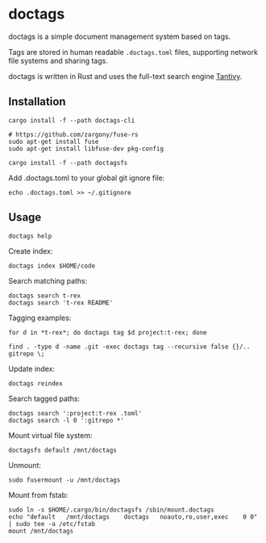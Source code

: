 doctags
=======

doctags is a simple document management system based on tags.

Tags are stored in human readable `.doctags.toml` files, supporting network file systems and sharing tags.

doctags is written in Rust and uses the full-text search engine [Tantivy](https://github.com/tantivy-search/tantivy).

Installation
------------

    cargo install -f --path doctags-cli

    # https://github.com/zargony/fuse-rs
    sudo apt-get install fuse
    sudo apt-get install libfuse-dev pkg-config

    cargo install -f --path doctagsfs

Add .doctags.toml to your global git ignore file:

    echo .doctags.toml >> ~/.gitignore

Usage
-----

    doctags help

Create index:

    doctags index $HOME/code

Search matching paths:

    doctags search t-rex
    doctags search 't-rex README'

Tagging examples:

    for d in *t-rex*; do doctags tag $d project:t-rex; done

    find . -type d -name .git -exec doctags tag --recursive false {}/.. gitrepo \;

Update index:

    doctags reindex

Search tagged paths:

    doctags search ':project:t-rex .toml'
    doctags search -l 0 ':gitrepo *'

Mount virtual file system:

    doctagsfs default /mnt/doctags

Unmount:

    sudo fusermount -u /mnt/doctags

Mount from fstab:

    sudo ln -s $HOME/.cargo/bin/doctagsfs /sbin/mount.doctags
    echo "default   /mnt/doctags    doctags   noauto,ro,user,exec    0 0" | sudo tee -a /etc/fstab
    mount /mnt/doctags
